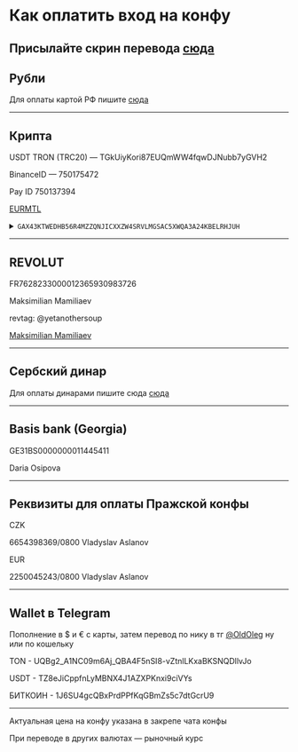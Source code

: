 # Как оплатить вход на конфу
## Присылайте скрин перевода [сюда](https://t.me/OldOleg)

## Рубли

Для оплаты картой РФ пишите  [сюда](https://t.me/oldoleg)

---

## Крипта

USDT TRON (TRC20) — TGkUiyKori87EUQmWW4fqwDJNubb7yGVH2

BinanceID — 750175472

Pay ID 750137394

[EURMTL](https://montelibero.org/eurmtl/)
<details>
<summary>
  <code>GAX43KTWEDHB56R4MZZQNJICXXZW4SRVLMGSAC5XWQA3A24KBELRHJUH</code>
</summary>

![image](https://github.com/Alexears/alexears/blob/main/landing/photo_2023-10-17_16-40-42.jpg)

</details>

---

## REVOLUT

FR7628233000012365930983726

Maksimilian Mamiliaev

revtag: @yetanothersoup

[Maksimilian Mamiliaev](https://t.me/yetAnotherSoup)

---
## Сербский динар

Для оплаты динарами пишите сюда [сюда](https://t.me/Mariya_Tory)

---
## Basis bank (Georgia)

GE31BS0000000011445411

Daria Osipova

---
## Реквизиты для оплаты Пражской конфы

CZK

6654398369/0800 
Vladyslav Aslanov

EUR

2250045243/0800 
Vladyslav Aslanov

---
## Wallet в Telegram

Пополнение в $ и € с карты, затем перевод по нику в тг [@OldOleg](https://t.me/OldOleg) ну или по кошельку

TON - UQBg2_A1NC09m6Aj_QBA4F5nSI8-vZtnlLKxaBKSNQDllvJo

USDT - TZ8eJiCppfnLyMBNX4J1AZXPKnxi9ciVYs

БИТКОИН - 1J6SU4gcQBxPrdPPfKqGBmZs5c7dtGcrU9

---
Актуальная цена на конфу указана в закрепе чата конфы

При переводе в других валютах — рыночный курс

